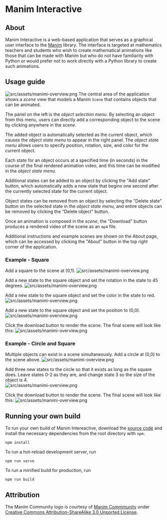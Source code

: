 # Manim Interactive

## About
Manim Interactive is a web-based application that serves as a graphical user interface to the [Manim](https://www.manim.community/) library. The interface is targeted at mathematics teachers and students who wish to create mathematical animations like those that can be made with Manim but who do not have familiarity with Python or would prefer not to work directly with a Python library to create such animations. 


## Usage guide
![src/assets/manimi-overview.png](src/assets/manimi-overview.png)
The central area of the application shows a _scene_ view that models a Manim ``Scene`` that contains objects that can be animated. 

The panel on the left is the _object selection menu_. By selecting an object from this menu, users can directly add a corresponding object to the scene by clicking anywhere in the _scene_. 

The added object is automatically selected as the current object, which causes the _object state menu_ to appear in the right panel. 
The _object state menu_ allows users to specify position, rotation, size, and color for the current object. 

Each state for an object occurs at a specified time (in seconds) in the course of the final rendered animation video, and this time can be modified in the _object state menu_.

Additional states can be added to an object by clicking the "Add state" button, which automatically adds a new state that begins one second after the currently selected state for the current object.

Object states can be removed from an object by selecting the "Delete state" button on the selected state in the _object state menu_, and entire objects can be removed by clicking the "Delete object" button. 

Once an animation is composed in the _scene_, the "Download" button produces a rendered video of the scene as an ``mp4`` file.  

Additional instructions and example scenes are shown on the About page, which can be accessed by clicking the "About" button in the top right corner of the application. 

### Example - Square
Add a square to the scene at (0,1). 
![src/assets/manimi-overview.png](src/assets/manimi-ex-square-1.png)

Add a new state to the square object and set the rotation in the state to 45 degrees. 
![src/assets/manimi-overview.png](src/assets/manimi-ex-square-2.png)

Add a new state to the square object and set the color in the state to red. 
![src/assets/manimi-overview.png](src/assets/manimi-ex-square-3.png)

Add a new state to the square object and set the position to (0,0). 
![src/assets/manimi-overview.png](src/assets/manimi-ex-square-4.png)

Click the download button to render the scene. The final scene will look like this: 
![src/assets/manimi-overview.png](src/assets/manimi-ex-square.gif)

### Example - Circle and Square
Multiple objects can exist in a scene simultaneously. Add a circle at (0,0) to the scene above. 
![src/assets/manimi-overview.png](src/assets/manimi-ex-circle-square-1.png)

Add three new states to the circle so that it exists as long as the square does. Leave states 0-2 as they are, and change state 3 so the size of the object is 4.  
![src/assets/manimi-overview.png](src/assets/manimi-ex-circle-square-2.png)

Click the download button to render the scene. The final scene will look like this: 
![src/assets/manimi-overview.png](src/assets/manimi-ex-circle-square.gif)

## Running your own build
To run your own build of Manim Intereactive, download the [source code](https://github.com/awtotty/manimi) and install the necessary dependencies from the root directory with ``npm``. 
```
npm install
```
To run a hot-reload development server, run
```
npm run serve
```
To run a minified build for production, run
```
npm run build
```

## Attribution
The Manim Community logo is courtesy of [Manim Commmunity](https://github.com/ManimCommunity/manim-website) under [Creative Commons Attribution-ShareAlike 3.0 Unported License](https://creativecommons.org/licenses/by-sa/3.0/). 

